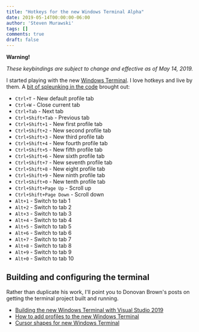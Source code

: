 ```yaml
---
title: "Hotkeys for the new Windows Terminal Alpha"
date: 2019-05-14T00:00:00-06:00
author: 'Steven Murawski'
tags: []
comments: true
draft: false
---
```


**Warning!**

*These keybindings are subject to change and effective as of May 14, 2019.*

I started playing with the new [Windows Terminal](https://github.com/microsoft/Terminal).  I love hotkeys and live by them. A [bit of spleunking in the code](https://github.com/microsoft/Terminal/blob/6088134832b851c553af791ee17a9b5c0d808385/src/cascadia/TerminalApp/CascadiaSettings.cpp#L167) brought out:

* `Ctrl+T`                 - New default profile tab
* `Ctrl+W`                 - Close current tab
* `Ctrl+Tab`               - Next tab
* `Ctrl+Shift+Tab`         - Previous tab
* `Ctrl+Shift+1`           - New first profile tab
* `Ctrl+Shift+2`           - New second profile tab
* `Ctrl+Shift+3`           - New third profile tab
* `Ctrl+Shift+4`           - New fourth profile tab
* `Ctrl+Shift+5`           - New fifth profile tab
* `Ctrl+Shift+6`           - New sixth profile tab
* `Ctrl+Shift+7`           - New seventh profile tab
* `Ctrl+Shift+8`           - New eight profile tab
* `Ctrl+Shift+9`           - New ninth profile tab
* `Ctrl+Shift+0`           - New tenth profile tab
* `Ctrl+Shift+Page Up`     - Scroll up
* `Ctrl+Shift+Page Down`   - Scroll down
* `Alt+1` - Switch to tab 1
* `Alt+2` - Switch to tab 2
* `Alt+3` - Switch to tab 3
* `Alt+4` - Switch to tab 4
* `Alt+5` - Switch to tab 5
* `Alt+6` - Switch to tab 6
* `Alt+7` - Switch to tab 7
* `Alt+8` - Switch to tab 8
* `Alt+9` - Switch to tab 9
* `Alt+0` - Switch to tab 10

## Building and configuring the terminal

Rather than duplicate his work, I'll point you to Donovan Brown's posts on getting the terminal project built and running.

* [Building the new Windows Terminal with Visual Studio 2019](http://donovanbrown.com/post/Building-the-new-Windows-Terminal-with-Visual-Studio-2019)
* [How to add profiles to the new Windows Terminal](http://donovanbrown.com/post/How-to-add-profiles-to-the-new-Windows-Terminal)
* [Cursor shapes for new Windows Terminal](http://donovanbrown.com/post/Cursor-shapes-for-new-Windows-Terminal)
